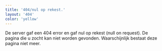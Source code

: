 ```yaml
---
title: '404/nul op rekest.'
layout: '404'
color: 'yellow'
---
```


De server gaf een 404 error en gaf nul op rekest (null on request). De pagina die u zocht kan niet worden gevonden. Waarschijnlijk bestaat deze pagina niet meer.